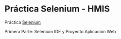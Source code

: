 # Práctica Selenium - HMIS

Práctica [Selenium](https://ualhmis.github.io/seleniumDocs/)

Primera Parte: Selenium IDE y Proyecto Aplicación Web

